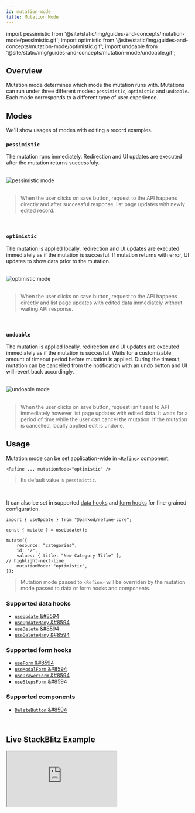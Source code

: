 ```yaml
---
id: mutation-mode
title: Mutation Mode
---
```


import pessimistic from '@site/static/img/guides-and-concepts/mutation-mode/pessimistic.gif';
import optimistic from '@site/static/img/guides-and-concepts/mutation-mode/optimistic.gif';
import undoable from '@site/static/img/guides-and-concepts/mutation-mode/undoable.gif';

## Overview

Mutation mode determines which mode the mutation runs with. Mutations can run under three different modes: `pessimistic`, `optimistic` and `undoable`.  
Each mode corresponds to a different type of user experience.

## Modes

We'll show usages of modes with editing a record examples.

### `pessimistic`

The mutation runs immediately. Redirection and UI updates are executed after the mutation returns successfuly.

<br />

<div class="img-container">
    <div class="window">
        <div class="control red"></div>
        <div class="control orange"></div>
        <div class="control green"></div>
    </div>
    <img src={pessimistic} alt="pessimistic mode" />
</div>

<br />

> When the user clicks on save button, request to the API happens directly and after successful response, list page updates with newly edited record.

<br />

### `optimistic`

The mutation is applied locally, redirection and UI updates are executed immediately as if the mutation is succesful. If mutation returns with error, UI updates to show data prior to the mutation.

<br />

<div class="img-container">
    <div class="window">
        <div class="control red"></div>
        <div class="control orange"></div>
        <div class="control green"></div>
    </div>
    <img src={optimistic} alt="optimistic mode" />
</div>

<br />

> When the user clicks on save button, request to the API happens directly and list page updates with edited data immediately without waiting API response.

<br />

### `undoable`

The mutation is applied locally, redirection and UI updates are executed immediately as if the mutation is succesful. Waits for a customizable amount of timeout period before mutation is applied. During the timeout, mutation can be cancelled from the notification with an undo button and UI will revert back accordingly.

<br />

<div class="img-container">
    <div class="window">
        <div class="control red"></div>
        <div class="control orange"></div>
        <div class="control green"></div>
    </div>
    <img src={undoable} alt="undoable mode" />
</div>

<br />

> When the user clicks on save button, request isn't sent to API immediately however list page updates with edited data. It waits for a period of time while the user can cancel the mutation. If the mutation is cancelled, locally applied edit is undone.

## Usage

Mutation mode can be set application-wide in [`<Refine>`](/core/components/refine-config.md#mutationmode) component.

```tsx title="App.tsx"
<Refine ... mutationMode="optimistic" />
```

> Its default value is `pessimistic`.

<br />

It can also be set in supported [data hooks](https://docs-mu-doc-refine.pankod.com/docs/api-references/hooks/data/useUpdate#mutation-mode) and [form hooks](https://docs-mu-doc-refine.pankod.com/docs/api-references/hooks/form/useForm#properties) for fine-grained configuration.

```tsx
import { useUpdate } from "@pankod/refine-core";

const { mutate } = useUpdate();

mutate({
    resource: "categories",
    id: "2",
    values: { title: "New Category Title" },
// highlight-next-line
    mutationMode: "optimistic",
});
```

> Mutation mode passed to `<Refine>` will be overriden by the mutation mode passed to data or form hooks and components.

### Supported data hooks

-   [`useUpdate` &#8594](/core/hooks/data/useUpdate.md)
-   [`useUpdateMany` &#8594](/core/hooks/data/useUpdateMany.md)
-   [`useDelete` &#8594](/core/hooks/data/useDelete.md)
-   [`useDeleteMany` &#8594](/core/hooks/data/useDeleteMany.md)

### Supported form hooks

-   [`useForm` &#8594](/ui-frameworks/antd/hooks/form/useForm.md)
-   [`useModalForm` &#8594](/ui-frameworks/antd/hooks/form/useModalForm.md)
-   [`useDrawerForm` &#8594](/ui-frameworks/antd/hooks/form/useDrawerForm.md)
-   [`useStepsForm` &#8594](/ui-frameworks/antd/hooks/form/useStepsForm.md)

### Supported components

-   [`DeleteButton` &#8594](/ui-frameworks/antd/components/buttons/delete.md)

<br />

## Live StackBlitz Example

<iframe src="https://stackblitz.com/refine-example-mutation-mode-yh7nb?embed=1&view=preview&theme=dark&preset=node"
    style={{width: "100%", height:"80vh", border: "0px", borderRadius: "8px", overflow:"hidden"}}
    title="refine-example-mutation-mode"
></iframe>